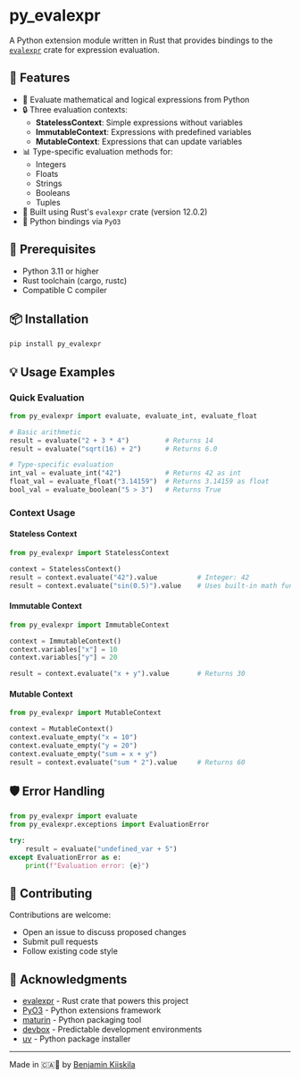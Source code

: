 # py_evalexpr

A Python extension module written in Rust that provides bindings to the [`evalexpr`](https://crates.io/crates/evalexpr) crate for expression evaluation.

## 🌟 Features

- 🧮 Evaluate mathematical and logical expressions from Python
- 🔒 Three evaluation contexts:
  - **StatelessContext**: Simple expressions without variables
  - **ImmutableContext**: Expressions with predefined variables
  - **MutableContext**: Expressions that can update variables
- 📊 Type-specific evaluation methods for:
  - Integers
  - Floats
  - Strings
  - Booleans
  - Tuples
- 🚀 Built using Rust's `evalexpr` crate (version 12.0.2)
- 🐍 Python bindings via `PyO3`

## 🔧 Prerequisites

- Python 3.11 or higher
- Rust toolchain (cargo, rustc)
- Compatible C compiler

## 📦 Installation

```bash
pip install py_evalexpr
```

## 💡 Usage Examples

### Quick Evaluation

```python
from py_evalexpr import evaluate, evaluate_int, evaluate_float

# Basic arithmetic
result = evaluate("2 + 3 * 4")         # Returns 14
result = evaluate("sqrt(16) + 2")      # Returns 6.0

# Type-specific evaluation
int_val = evaluate_int("42")           # Returns 42 as int
float_val = evaluate_float("3.14159")  # Returns 3.14159 as float
bool_val = evaluate_boolean("5 > 3")   # Returns True
```

### Context Usage

#### Stateless Context

```python
from py_evalexpr import StatelessContext

context = StatelessContext()
result = context.evaluate("42").value          # Integer: 42
result = context.evaluate("sin(0.5)").value    # Uses built-in math functions
```

#### Immutable Context

```python
from py_evalexpr import ImmutableContext

context = ImmutableContext()
context.variables["x"] = 10
context.variables["y"] = 20

result = context.evaluate("x + y").value       # Returns 30
```

#### Mutable Context

```python
from py_evalexpr import MutableContext

context = MutableContext()
context.evaluate_empty("x = 10")
context.evaluate_empty("y = 20")
context.evaluate_empty("sum = x + y")
result = context.evaluate("sum * 2").value     # Returns 60
```

## 🛡️ Error Handling

```python
from py_evalexpr import evaluate
from py_evalexpr.exceptions import EvaluationError

try:
    result = evaluate("undefined_var + 5")
except EvaluationError as e:
    print(f"Evaluation error: {e}")
```

## 🤝 Contributing

Contributions are welcome:
- Open an issue to discuss proposed changes
- Submit pull requests
- Follow existing code style

## 🙏 Acknowledgments

- [evalexpr](https://crates.io/crates/evalexpr) - Rust crate that powers this project
- [PyO3](https://pyo3.rs) - Python extensions framework
- [maturin](https://maturin.rs) - Python packaging tool
- [devbox](https://www.jetify.com/devbox) - Predictable development environments
- [uv](https://github.com/astral-sh/uv) - Python package installer

---
Made in 🇨🇦🍁 by [Benjamin Kiiskila](https://github.com/b-kiiskila)
